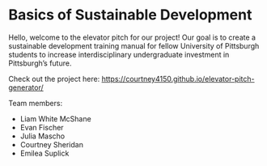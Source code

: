 # Basics of Sustainable Development

Hello, welcome to the elevator pitch for our project! Our goal is to create a sustainable development training manual for fellow University of Pittsburgh students to increase interdisciplinary undergraduate investment in Pittsburgh’s future.

Check out the project here: https://courtney4150.github.io/elevator-pitch-generator/

Team members:
* Liam White McShane
* Evan Fischer
* Julia Mascho
* Courtney Sheridan
* Emilea Suplick
